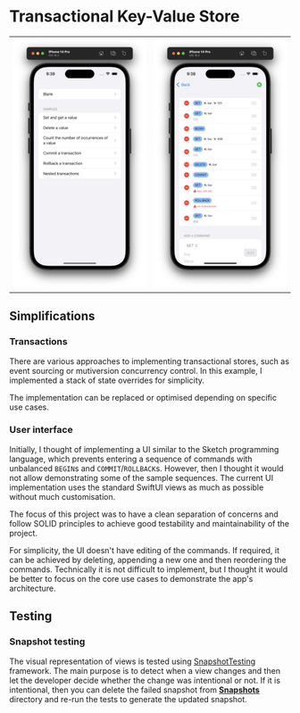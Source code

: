 # Transactional Key-Value Store

<table>
<tr>
<td><img src="images/ProgramsList.png" /></td>
<td><img src="images/Program.png" /></td>
</tr>
</table>

## Simplifications

### Transactions
There are various approaches to implementing transactional stores, such as event sourcing or
mutiversion concurrency control. In this example, I implemented a stack of state overrides for simplicity.

The implementation can be replaced or optimised depending on specific use cases.

### User interface
Initially, I thought of implementing a UI similar to the Sketch programming language, which prevents entering
a sequence of commands with unbalanced `BEGIN`s and `COMMIT`/`ROLLBACK`s. However, then I thought it would
not allow demonstrating some of the sample sequences. The current UI implementation uses the standard SwiftUI views
as much as possible without much customisation.

The focus of this project was to have a clean separation of concerns and follow SOLID principles to achieve good
testability and maintainability of the project.

For simplicity, the UI doesn't have editing of the commands. If required, it can be achieved by deleting, appending a 
new one and then reordering the commands. Technically it is not difficult to implement, but I thought it would
be better to focus on the core use cases to demonstrate the app's architecture.

## Testing
### Snapshot testing
The visual representation of views is tested using [SnapshotTesting](https://github.com/pointfreeco/swift-snapshot-testing#installation)
framework. The main purpose is to detect when a view changes and then let the developer decide whether the change
was intentional or not. If it is intentional, then you can delete the failed snapshot from [__Snapshots__](TKVStoreSnapshotTests/__Snapshots__) directory
and re-run the tests to generate the updated snapshot.
